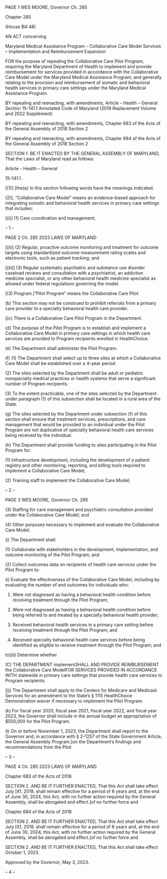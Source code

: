 PAGE 1
WES MOORE, Governor Ch. 285

Chapter 285

(House Bill 48)

AN ACT concerning

Maryland Medical Assistance Program – Collaborative Care Model Services –
Implementation and Reimbursement Expansion

FOR the purpose of repealing the Collaborative Care Pilot Program; requiring the
Maryland Department of Health to implement and provide reimbursement for
services provided in accordance with the Collaborative Care Model under the
Maryland Medical Assistance Program; and generally relating to the provision and
reimbursement of somatic and behavioral health services in primary care settings
under the Maryland Medical Assistance Program.

BY repealing and reenacting, with amendments,
Article – Health – General
Section 15–141.1
Annotated Code of Maryland
(2019 Replacement Volume and 2022 Supplement)

BY repealing and reenacting, with amendments,
Chapter 683 of the Acts of the General Assembly of 2018
Section 2

BY repealing and reenacting, with amendments,
Chapter 684 of the Acts of the General Assembly of 2018
Section 2

SECTION 1. BE IT ENACTED BY THE GENERAL ASSEMBLY OF MARYLAND,
That the Laws of Maryland read as follows:

Article – Health – General

15–141.1.

[(1)] [the(a) In this section following words have the meanings indicated.

(2)], “Collaborative Care Model” means an evidence–based approach for
integrating somatic and behavioral health services in primary care settings that includes:

[(i)] (1) Care coordination and management;

– 1 –

PAGE 2
Ch. 285 2023 LAWS OF MARYLAND

[(ii)] (2) Regular, proactive outcome monitoring and treatment for
outcome targets using standardized outcome measurement rating scales and electronic
tools, such as patient tracking; and

[(iii)] (3) Regular systematic psychiatric and substance use disorder
caseload reviews and consultation with a psychiatrist, an addiction medicine specialist, or
any other behavioral health medicine specialist as allowed under federal regulations
governing the model.

[(3) Program.]“Pilot Program” means the Collaborative Care Pilot

(b) This section may not be construed to prohibit referrals from a primary care
provider to a specialty behavioral health care provider.

[(c) There is a Collaborative Care Pilot Program in the Department.

(d) The purpose of the Pilot Program is to establish and implement a
Collaborative Care Model in primary care settings in which health care services are
provided to Program recipients enrolled in HealthChoice.

(e) The Department shall administer the Pilot Program.

(f) (1) The Department shall select up to three sites at which a Collaborative
Care Model shall be established over a 4–year period.

(2) The sites selected by the Department shall be adult or pediatric
nonspecialty medical practices or health systems that serve a significant number of
Program recipients.

(3) To the extent practicable, one of the sites selected by the Department
under paragraph (1) of this subsection shall be located in a rural area of the State.

(g) The sites selected by the Department under subsection (f) of this section shall
ensure that treatment services, prescriptions, and care management that would be
provided to an individual under the Pilot Program are not duplicative of specialty
behavioral health care services being received by the individual.

(h) The Department shall provide funding to sites participating in the Pilot
Program for:

(1) Infrastructure development, including the development of a patient
registry and other monitoring, reporting, and billing tools required to implement a
Collaborative Care Model;

(2) Training staff to implement the Collaborative Care Model;

– 2 –

PAGE 3
WES MOORE, Governor Ch. 285

(3) Staffing for care management and psychiatric consultation provided
under the Collaborative Care Model; and

(4) Other purposes necessary to implement and evaluate the Collaborative
Care Model.

(i) The Department shall:

(1) Collaborate with stakeholders in the development, implementation,
and outcome monitoring of the Pilot Program; and

(2) Collect outcomes data on recipients of health care services under the
Pilot Program to:

(i) Evaluate the effectiveness of the Collaborative Care Model,
including by evaluating the number of and outcomes for individuals who:

1. Were not diagnosed as having a behavioral health
condition before receiving treatment through the Pilot Program;

2. Were not diagnosed as having a behavioral health
condition before being referred to and treated by a specialty behavioral health provider;

3. Received behavioral health services in a primary care
setting before receiving treatment through the Pilot Program; and

4. Received specialty behavioral health care services before
being identified as eligible to receive treatment through the Pilot Program; and

to](ii) Determine whether

(C) THE DEPARTMENT implementSHALL AND PROVIDE REIMBURSEMENT
the Collaborative Care ModelFOR SERVICES PROVIDED IN ACCORDANCE WITH
statewide in primary care settings that provide health care services to Program recipients.

[(j) The Department shall apply to the Centers for Medicare and Medicaid
Services for an amendment to the State’s § 1115 HealthChoice Demonstration waiver if
necessary to implement the Pilot Program.

(k) For fiscal year 2020, fiscal year 2021, fiscal year 2022, and fiscal year 2023,
the Governor shall include in the annual budget an appropriation of $550,000 for the Pilot
Program.

(l) On or before November 1, 2023, the Department shall report to the Governor
and, in accordance with § 2–1257 of the State Government Article, the General Assembly
Program.]on the Department’s findings and recommendations from the Pilot

– 3 –

PAGE 4
Ch. 285 2023 LAWS OF MARYLAND

Chapter 683 of the Acts of 2018

SECTION 2. AND BE IT FURTHER ENACTED, That this Act shall take effect July
[It1, 2018. shall remain effective for a period of 6 years and, at the end of June 30, 2024,
this Act, with no further action required by the General Assembly, shall be abrogated and
effect.]of no further force and

Chapter 684 of the Acts of 2018

SECTION 2. AND BE IT FURTHER ENACTED, That this Act shall take effect July
[It1, 2018. shall remain effective for a period of 6 years and, at the end of June 30, 2024,
this Act, with no further action required by the General Assembly, shall be abrogated and
effect.]of no further force and

SECTION 2. AND BE IT FURTHER ENACTED, That this Act shall take effect
October 1, 2023.

Approved by the Governor, May 3, 2023.

– 4 –
